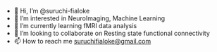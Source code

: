 - 👋 Hi, I’m @suruchi-fialoke
- 👀 I’m interested in NeuroImaging, Machine Learning 
- 🌱 I’m currently learning fMRI data analysis 
- 💞️ I’m looking to collaborate on Resting state functional connectivity
- 📫 How to reach me suruchifialoke@gmail.com

<!---
suruchi-fialoke/suruchi-fialoke is a ✨ special ✨ repository because its `README.md` (this file) appears on your GitHub profile.
You can click the Preview link to take a look at your changes.
--->
